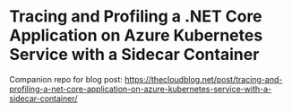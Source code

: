 # Tracing and Profiling a .NET Core Application on Azure Kubernetes Service with a Sidecar Container

Companion repo for blog post: https://thecloudblog.net/post/tracing-and-profiling-a-net-core-application-on-azure-kubernetes-service-with-a-sidecar-container/
